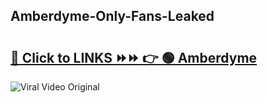 
 ## Amberdyme-Only-Fans-Leaked

# <h2><a href="https://clipsfans.com/Amberdyme&ref=git">🔗 Click to LINKS ⏩⏩ 👉 🟢 Amberdyme </a></h2>

<a href="https://clipsfans.com/Amberdyme&ref=git" rel="nofollow" data-target="animated-image.originalLink"><img src="https://i.ibb.co.com/xMMVF88/686577567.gif" alt="Viral Video Original" style="max-width: 100%; display: inline-block;" data-target="animated-image.originalImage"></a>
